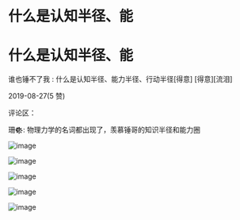 # 什么是认知半径、能

# 什么是认知半径、能

谁也锤不了我 : 什么是认知半径、能力半径、行动半径[得意] [得意][流泪]

2019-08-27(5 赞)

评论区：

珊❁҉҉҉҉҉҉҉҉ : 物理力学的名词都出现了，羡慕锤哥的知识半径和能力圈

![image](img/Image_0071.png)

![image](img/Image_0081.png)

![image](img/Image_0091.png)

![image](img/Image_0101.png)

![image](img/Image_0111.png)